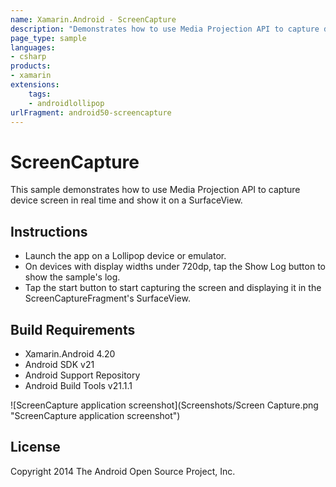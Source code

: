 ```yaml
---
name: Xamarin.Android - ScreenCapture
description: "Demonstrates how to use Media Projection API to capture device screen in real time and show it on a SurfaceView (Android Lollipop)"
page_type: sample
languages:
- csharp
products:
- xamarin
extensions:
    tags:
    - androidlollipop
urlFragment: android50-screencapture
---
```

# ScreenCapture

This sample demonstrates how to use Media Projection API to capture device screen in real time and show it on a SurfaceView.

## Instructions

* Launch the app on a Lollipop device or emulator.
* On devices with display widths under 720dp, tap the Show Log button to show the sample's log.
* Tap the start button to start capturing the screen and displaying it in the ScreenCaptureFragment's SurfaceView.

## Build Requirements

* Xamarin.Android 4.20
* Android SDK v21
* Android Support Repository
* Android Build Tools v21.1.1

![ScreenCapture application screenshot](Screenshots/Screen Capture.png "ScreenCapture application screenshot")

## License

Copyright 2014 The Android Open Source Project, Inc.
